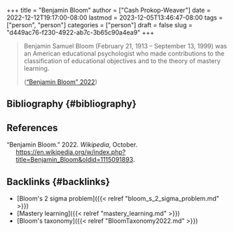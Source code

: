 +++
title = "Benjamin Bloom"
author = ["Cash Prokop-Weaver"]
date = 2022-12-12T19:17:00-08:00
lastmod = 2023-12-05T13:46:47-08:00
tags = ["person", "person"]
categories = ["person"]
draft = false
slug = "d449ac76-f230-4922-ab7c-3b65c90a4ea9"
+++

> Benjamin Samuel Bloom (February 21, 1913 – September 13, 1999) was an American educational psychologist who made contributions to the classification of educational objectives and to the theory of mastery learning.
>
> (<a href="#citeproc_bib_item_1">“Benjamin Bloom” 2022</a>)


## Bibliography {#bibliography}

## References

<style>.csl-entry{text-indent: -1.5em; margin-left: 1.5em;}</style><div class="csl-bib-body">
  <div class="csl-entry"><a id="citeproc_bib_item_1"></a>“Benjamin Bloom.” 2022. <i>Wikipedia</i>, October. <a href="https://en.wikipedia.org/w/index.php?title=Benjamin_Bloom&oldid=1115091893">https://en.wikipedia.org/w/index.php?title=Benjamin_Bloom&#38;oldid=1115091893</a>.</div>
</div>


## Backlinks {#backlinks}

-   [Bloom's 2 sigma problem]({{< relref "bloom_s_2_sigma_problem.md" >}})
-   [Mastery learning]({{< relref "mastery_learning.md" >}})
-   [Bloom's taxonomy]({{< relref "BloomTaxonomy2022.md" >}})
